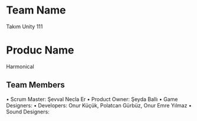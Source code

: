 # Team Name
Takım Unity 111

# Produc Name
Harmonical

## Team Members
• Scrum Master: Şevval Necla Er 
• Product Owner: Şeyda Ballı
• Game Designers: 
• Developers: Onur Küçük, Polatcan Gürbüz, Onur Emre Yılmaz 
• Sound Designers: 

